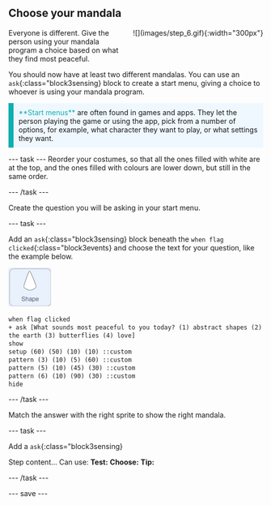 ## Choose your mandala

<div style="display: flex; flex-wrap: wrap">
<div style="flex-basis: 200px; flex-grow: 1; margin-right: 15px;">
Everyone is different. Give the person using your mandala program a choice based on what they find most peaceful.
</div>
<div>
![](images/step_6.gif){:width="300px"}
</div>
</div>

You should now have at least two different mandalas. You can use an `ask`{:class="block3sensing} block to create a start menu, giving a choice to whoever is using your mandala program. 

<p style="border-left: solid; border-width:10px; border-color: #0faeb0; background-color: aliceblue; padding: 10px;">
<span style="color: #0faeb0">**Start menus**</span> are often found in games and apps. They let the person playing the game or using the app, pick from a number of options, for example, what character they want to play, or what settings they want.
</p>

--- task ---
Reorder your costumes, so that all the ones filled with white are at the top, and the ones filled with colours are lower down, but still in the same order.



--- /task ---

Create the question you will be asking in your start menu.

--- task ---

Add an `ask`{:class="block3sensing} block beneath the `when flag clicked`{:class="block3events} and choose the text for your question, like the example below.

![shape sprite](images/shape_sprite.png)
```blocks3
when flag clicked
+ ask [What sounds most peaceful to you today? (1) abstract shapes (2) the earth (3) butterflies (4) love]
show
setup (60) (50) (10) (10) ::custom
pattern (3) (10) (5) (60) ::custom
pattern (5) (10) (45) (30) ::custom
pattern (6) (10) (90) (30) ::custom
hide
```

--- /task ---

Match the answer with the right sprite to show the right mandala.

--- task ---

Add a `ask`{:class="block3sensing}

Step content... 
Can use:
**Test:**
**Choose:**
**Tip:**

--- /task ---

--- save ---